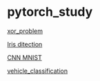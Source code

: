 # pytorch_study

[xor_problem](https://github.com/dzv-github/pytorch_study/tree/main/xor_problem)  

[Iris ditection](https://github.com/dzv-github/pytorch_study/blob/main/softmax(iris_ditection).py)

[CNN MNIST](https://github.com/dzv-github/pytorch_study/tree/main/CNN(MNIST))

[vehicle_classification](https://github.com/dzv-github/pytorch_study/tree/main/vehicle_classification)
